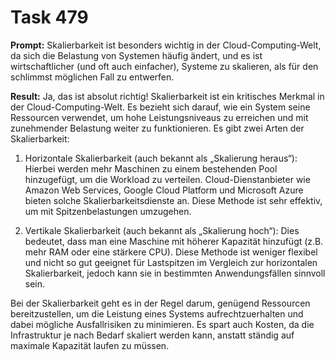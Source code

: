 # Task 479

**Prompt:** Skalierbarkeit ist besonders wichtig in der Cloud-Computing-Welt, da sich die Belastung von Systemen häufig ändert, und es ist wirtschaftlicher (und oft auch einfacher), Systeme zu skalieren, als für den schlimmst möglichen Fall zu entwerfen.

**Result:**
Ja, das ist absolut richtig! Skalierbarkeit ist ein kritisches Merkmal in der Cloud-Computing-Welt. Es bezieht sich darauf, wie ein System seine Ressourcen verwendet, um hohe Leistungsniveaus zu erreichen und mit zunehmender Belastung weiter zu funktionieren. Es gibt zwei Arten der Skalierbarkeit: 

1. Horizontale Skalierbarkeit (auch bekannt als „Skalierung heraus“): Hierbei werden mehr Maschinen zu einem bestehenden Pool hinzugefügt, um die Workload zu verteilen. Cloud-Dienstanbieter wie Amazon Web Services, Google Cloud Platform und Microsoft Azure bieten solche Skalierbarkeitsdienste an. Diese Methode ist sehr effektiv, um mit Spitzenbelastungen umzugehen.

2. Vertikale Skalierbarkeit (auch bekannt als „Skalierung hoch“): Dies bedeutet, dass man eine Maschine mit höherer Kapazität hinzufügt (z.B. mehr RAM oder eine stärkere CPU). Diese Methode ist weniger flexibel und nicht so gut geeignet für Lastspitzen im Vergleich zur horizontalen Skalierbarkeit, jedoch kann sie in bestimmten Anwendungsfällen sinnvoll sein.

Bei der Skalierbarkeit geht es in der Regel darum, genügend Ressourcen bereitzustellen, um die Leistung eines Systems aufrechtzuerhalten und dabei mögliche Ausfallrisiken zu minimieren. Es spart auch Kosten, da die Infrastruktur je nach Bedarf skaliert werden kann, anstatt ständig auf maximale Kapazität laufen zu müssen.
